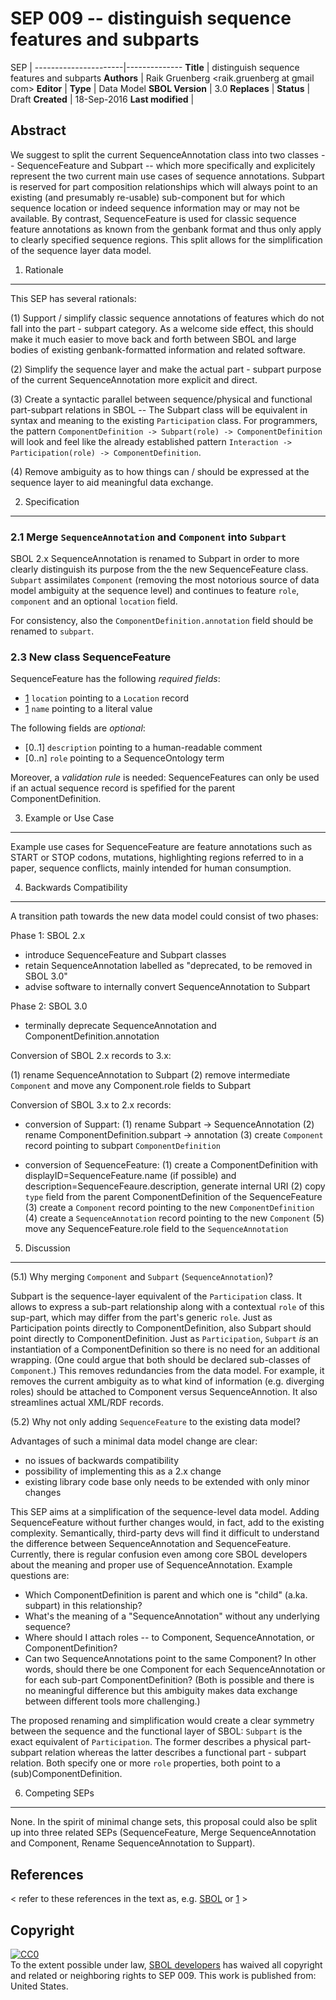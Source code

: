 SEP 009 -- distinguish sequence features and subparts
===================================


SEP                     | 
----------------------|--------------
**Title**                | distinguish sequence features and subparts
**Authors**           | Raik Gruenberg <raik.gruenberg at gmail com>
**Editor**            | 
**Type**               | Data Model
**SBOL Version** | 3.0
**Replaces**        | 
**Status**             | Draft
**Created**          | 18-Sep-2016
**Last modified**  | 

Abstract
-----------

We suggest to split the current SequenceAnnotation class into two classes -- SequenceFeature and Subpart -- which more specifically and explicitely represent the two current main use cases of sequence annotations. Subpart is reserved for part composition relationships which will always point to an existing (and presumably re-usable) sub-component but for which sequence location or indeed sequence information may or may not be available. By contrast, SequenceFeature is used for classic sequence feature annotations as known from the genbank format and thus only apply to clearly specified sequence regions. This split allows for the simplification of the sequence layer data model.


1. Rationale <a name="rationale"></a>
----------------

This SEP has several rationals: 

(1) Support / simplify classic sequence annotations of features which do not fall into the part - subpart category. As a welcome side effect, this should make it much easier to move back and forth between SBOL and large bodies of existing genbank-formatted information and related software.

(2) Simplify the sequence layer and make the actual part - subpart purpose of the current SequenceAnnotation more explicit and direct.

(3) Create a syntactic parallel between sequence/physical and functional part-subpart relations in SBOL -- The Subpart class will be equivalent in syntax and meaning to the existing `Participation` class. For programmers, the pattern `ComponentDefinition -> Subpart(role) -> ComponentDefinition` will look and feel like the already established pattern `Interaction -> Participation(role) -> ComponentDefinition`. 

(4) Remove ambiguity as to how things can / should be expressed at the sequence layer to aid meaningful data exchange. 


2. Specification <a name="specification"></a>
----------------------------------------------

### 2.1 Merge `SequenceAnnotation` and `Component` into **`Subpart`**

SBOL 2.x SequenceAnnotation is renamed to Subpart in order to more clearly
distinguish its purpose from the the new SequenceFeature class. `Subpart`
assimilates `Component` (removing the most notorious source of data model
ambiguity at the sequence level) and continues to feature `role`, `component`
and an optional `location` field.

For consistency, also the `ComponentDefinition.annotation` field should be
renamed to `subpart`.

### 2.3 New class **SequenceFeature**

SequenceFeature has the following *required fields*:

  * [1] `location` pointing to a `Location` record
  * [1] `name` pointing to a literal value
  
The following fields are *optional*:

  * [0..1] `description` pointing to a human-readable comment
  * [0..n] `role` pointing to a SequenceOntology term 

Moreover, a *validation rule* is needed: SequenceFeatures can only be used if an actual sequence record is spefified for the parent ComponentDefinition.


3. Example or Use Case <a name='example'></a>
-------------------------------

Example use cases for SequenceFeature are feature annotations such as START or STOP codons, mutations, highlighting regions referred to in a paper, sequence conflicts, mainly intended for human consumption.


4. Backwards Compatibility <a name='compatibility'></a>
-----------------

A transition path towards the new data model could consist of two phases:

Phase 1: SBOL 2.x
  * introduce SequenceFeature and Subpart classes
  * retain SequenceAnnotation labelled as "deprecated, to be removed in SBOL 3.0"
  * advise software to internally convert SequenceAnnotation to Subpart

Phase 2: SBOL 3.0
  * terminally deprecate SequenceAnnotation and ComponentDefinition.annotation


Conversion of SBOL 2.x records to 3.x:

  (1) rename SequenceAnnotation to Subpart
  (2) remove intermediate `Component` and move any Component.role fields to 
    Subpart 

Conversion of SBOL 3.x to 2.x records:

  * conversion of Suppart:
     (1) rename Subpart -> SequenceAnnotation
     (2) rename ComponentDefinition.subpart -> annotation
     (3) create `Component` record pointing to subpart `ComponentDefinition`

  * conversion of SequenceFeature:
     (1) create a ComponentDefinition with displayID=SequenceFeature.name (if possible) and description=SequenceFeaure.description, generate internal URI
     (2) copy `type` field from the parent ComponentDefinition of the SequenceFeature 
     (3) create a `Component` record pointing to the new `ComponentDefinition`
     (4) create a `SequenceAnnotation` record pointing to the new `Component`
     (5) move any SequenceFeature.role field to the `SequenceAnnotation`


5. Discussion <a name='discussion'></a>
-----------------

(5.1) Why merging `Component` and `Subpart` (`SequenceAnnotation`)?

Subpart is the sequence-layer equivalent of the `Participation` class. It allows
to express a sub-part relationship along with a contextual `role` of this
sup-part, which may differ from the part's generic `role`. Just as Participation
points directly to ComponentDefinition, also Subpart should point directly to
ComponentDefinition. Just as `Participation`, `Subpart` *is* an
instantiation of a ComponentDefinition so there is no need for an additional
wrapping. (One could argue that both should be declared sub-classes of `Component`.) This removes redundancies from the data model. For example, it removes
the current ambiguity as to what kind of information (e.g. diverging roles)
should be attached to Component versus SequenceAnnotion. It also streamlines
actual XML/RDF records.

(5.2) Why not only adding `SequenceFeature` to the existing data model?

Advantages of such a minimal data model change are clear:
  * no issues of backwards compatibility
  * possibility of implementing this as a 2.x change
  * existing library code base only needs to be extended with only minor changes

This SEP aims at a simplification of the sequence-level data model. Adding SequenceFeature without further changes would, in fact, add to the existing complexity. Semantically, third-party devs will find it difficult to understand the difference between SequenceAnnotation and SequenceFeature. Currently, there is regular confusion even among core SBOL developers about the meaning and proper use of SequenceAnnotation. Example questions are:

  * Which ComponentDefinition is parent and which one is "child" 
    (a.ka. subpart) in this relationship?
  * What's the meaning of a "SequenceAnnotation" without any underlying sequence?
  * Where should I attach roles -- to Component, SequenceAnnotation, or ComponentDefinition?
  * Can two SequenceAnnotations point to the same Component? In other words, should there be one Component for each SequenceAnnotation or for each sub-part ComponentDefinition? (Both is possible and there is no meaningful difference but this ambiguity makes data exchange between different tools more challenging.)

The proposed renaming and simplification would create a clear symmetry between
the sequence and the functional layer of SBOL: `Subpart` is the exact equivalent
of `Participation`. The former describes a physical part- subpart relation
whereas the latter describes a functional part - subpart relation. Both specify
one or more `role` properties, both point to a (sub)ComponentDefinition.


6. Competing SEPs <a name='competing_seps'></a>
-----------------

None. In the spirit of minimal change sets, this proposal could also be split up into three related SEPs (SequenceFeature, Merge SequenceAnnotation and Component, Rename SequenceAnnotation to Suppart).

References <a name='references'></a>
----------------

[SBOL]: http://sbolstandard.org
[1]: https://www.python.org/dev/peps/pep-0001

< refer to these references in the text as, e.g. [SBOL] or [1] >

Copyright <a name='copyright'></a>
-------------

<p xmlns:dct="http://purl.org/dc/terms/" xmlns:vcard="http://www.w3.org/2001/vcard-rdf/3.0#">
  <a rel="license"
     href="http://creativecommons.org/publicdomain/zero/1.0/">
    <img src="http://i.creativecommons.org/p/zero/1.0/88x31.png" style="border-style: none;" alt="CC0" />
  </a>
  <br />
  To the extent possible under law,
  <a rel="dct:publisher"
     href="sbolstandard.org">
    <span property="dct:title">SBOL developers</span></a>
  has waived all copyright and related or neighboring rights to
  <span property="dct:title">SEP 009</span>.
This work is published from:
<span property="vcard:Country" datatype="dct:ISO3166"
      content="US" about="sbolstandard.org">
  United States</span>.
</p>
